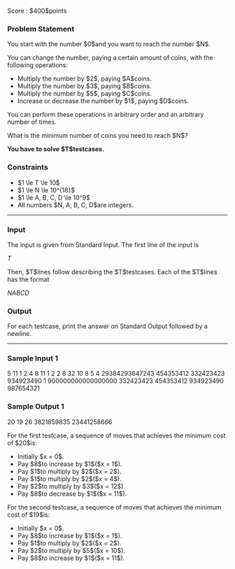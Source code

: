 
<div>

<span>

<span>

<p>
Score : $400$points
</p>

<div>

<section>

### **Problem Statement**

<p>
You start with the number $0$and you want to reach the number $N$.
</p>

<p>
You can change the number, paying a certain amount of coins, with the following operations:
</p>

<ul>

<li>
Multiply the number by $2$, paying $A$coins.
</li>

<li>
Multiply the number by $3$, paying $B$coins.
</li>

<li>
Multiply the number by $5$, paying $C$coins.
</li>

<li>
Increase or decrease the number by $1$, paying $D$coins.
</li>

</ul>

<p>
You can perform these operations in arbitrary order and an arbitrary number of times.
</p>

<p>
What is the minimum number of coins you need to reach $N$?
</p>

<p>

<strong>
You have to solve $T$testcases.
</strong>

</p>

</section>

</div>

<div>

<section>

### **Constraints**

<ul>

<li>
$1 \le T \le 10$
</li>

<li>
$1 \le N \le 10^{18}$
</li>

<li>
$1 \le A, B, C, D \le 10^9$
</li>

<li>
All numbers $N, A, B, C, D$are integers.
</li>

</ul>

</section>

</div>

---

<div>

<div>

<section>

### **Input**

<p>
The input is given from Standard Input. The first line of the input is
</p>

<div>

$T$
</div>

<p>
Then, $T$lines follow describing the $T$testcases.
Each of the $T$lines has the format
</p>

<div>

$N$$A$$B$$C$$D$
</div>

</section>

</div>

<div>

<section>

### **Output**

<p>
For each testcase, print the answer on Standard Output followed by a newline.
</p>

</section>

</div>

</div>

---

<div>

<section>

### **Sample Input 1**

<div>

5
11 1 2 4 8
11 1 2 2 8
32 10 8 5 4
29384293847243 454353412 332423423 934923490 1
900000000000000000 332423423 454353412 934923490 987654321

</div>

</section>

</div>

<div>

<section>

### **Sample Output 1**

<div>

20
19
26
3821859835
23441258666

</div>

<p>
For the first testcase, a sequence of moves that achieves the minimum cost of $20$is:
</p>

<ul>

<li>
Initially $x = 0$.
</li>

<li>
Pay $8$to increase by $1$($x = 1$).
</li>

<li>
Pay $1$to multiply by $2$($x = 2$).
</li>

<li>
Pay $1$to multiply by $2$($x = 4$).
</li>

<li>
Pay $2$to multiply by $3$($x = 12$).
</li>

<li>
Pay $8$to decrease by $1$($x = 11$).
</li>

</ul>

<p>
For the second testcase, a sequence of moves that achieves the minimum cost of $19$is:
</p>

<ul>

<li>
Initially $x = 0$.
</li>

<li>
Pay $8$to increase by $1$($x = 1$).
</li>

<li>
Pay $1$to multiply by $2$($x = 2$).
</li>

<li>
Pay $2$to multiply by $5$($x = 10$).
</li>

<li>
Pay $8$to increase by $1$($x = 11$).
</li>

</ul>

</section>

</div>

</span>

</span>

</div>
